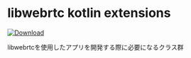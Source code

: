 libwebrtc kotlin extensions
=================

[ ![Download](https://api.bintray.com/packages/zncmn/maven/libwebrtc-ktx/images/download.svg) ](https://bintray.com/zncmn/maven/libwebrtc-ktx/_latestVersion)

libwebrtcを使用したアプリを開発する際に必要になるクラス群
